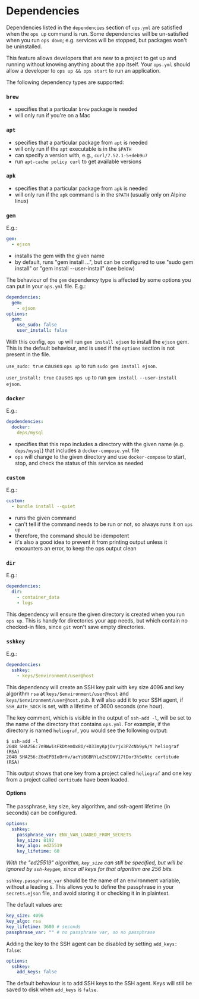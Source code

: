 # Dependencies

Dependencies listed in the `dependencies` section of `ops.yml` are satisfied when the `ops up` command is run. Some dependencies will be un-satisfied when you run `ops down`; e.g. services will be stopped, but packages won't be uninstalled.

This feature allows developers that are new to a project to get up and running without knowing anything about the app itself. Your `ops.yml` should allow a developer to `ops up && ops start` to run an application.

The following dependency types are supported:

### `brew`

- specifies that a particular `brew` package is needed
- will only run if you're on a Mac

### `apt`

- specifies that a particular package from `apt` is needed
- will only run if the `apt` executable is in the `$PATH`
- can specify a version with, e.g., `curl/7.52.1-5+deb9u7`
- run `apt-cache policy curl` to get available versions

### `apk`

- specifies that a particular package from `apk` is needed
- will only run if the `apk` command is in the `$PATH` (usually only on Alpine linux)

### `gem`

E.g.:

```yaml
gem:
  - ejson
```

- installs the gem with the given name
- by default, runs "gem install ...", but can be configured to use "sudo gem install" or "gem install --user-install" (see below)

The behaviour of the `gem` dependency type is affected by some options you can put in your `ops.yml` file. E.g.:

```yaml
dependencies:
  gem:
    - ejson
options:
  gem:
    use_sudo: false
    user_install: false
```

With this config, `ops up` will run `gem install ejson` to install the `ejson` gem. This is the default behaviour, and is used if the `options` section is not present in the file.

`use_sudo: true` causes `ops up` to run `sudo gem install ejson`.

`user_install: true` causes `ops up` to run `gem install --user-install ejson`.

### `docker`

E.g.:

```yaml
depdendencies:
  docker:
    deps/mysql
```

- specifies that this repo includes a directory with the given name (e.g. `deps/mysql`) that includes a `docker-compose.yml` file
- `ops` will change to the given directory and use `docker-compose` to start, stop, and check the status of this service as needed

### `custom`

E.g.:

```yaml
custom:
  - bundle install --quiet
```

- runs the given command
- can't tell if the command needs to be run or not, so always runs it on `ops up`
- therefore, the command should be idempotent
- it's also a good idea to prevent it from printing output unless it encounters an error, to keep the ops output clean

### `dir`

E.g.:

```yaml
dependencies:
  dir:
    - container_data
    - logs
```

This dependency will ensure the given directory is created when you run `ops up`. This is handy for directories your app needs, but which contain no checked-in files, since `git` won't save empty directories.

### `sshkey`

E.g.:

```yaml
dependencies:
  sshkey:
    - keys/$environment/user@host
```

This dependency will create an SSH key pair with key size 4096 and key algorithm `rsa` at `keys/$environment/user@host` and `keys/$environment/user@host.pub`. It will also add it to your SSH agent, if `SSH_AUTH_SOCK` is set, with a lifetime of 3600 seconds (one hour).

The key comment, which is visible in the output of `ssh-add -l`, will be set to the name of the directory that contains `ops.yml`. For example, if the directory is named `heliograf`, you would see the following output:

```shell
$ ssh-add -l
2048 SHA256:7n9WwisFkDtemOx8O/+D33myKpjOvrjx3PZcNb9y6/Y heliograf (RSA)
2048 SHA256:Z6oEPBIoBrHv/acYiBGBRYLe2sEONV17tDor3h5eNtc certitude (RSA)
```

This output shows that one key from a project called `heliograf` and one key from a project called `certitude` have been loaded.

#### Options

The passphrase, key size, key algorithm, and ssh-agent lifetime (in seconds) can be configured.

```yaml
options:
  sshkey:
    passphrase_var: ENV_VAR_LOADED_FROM_SECRETS
    key_size: 8192
    key_algo: ed25519
    key_lifetime: 60
```

_With the "ed25519" algorithm, `key_size` can still be specified, but will be ignored by `ssh-keygen`, since all keys for that algorithm are 256 bits._

`sshkey.passphrase_var` should be the name of an environment variable, without a leading `$`. This allows you to define the passphrase in your `secrets.ejson` file, and avoid storing it or checking it in in plaintext.

The default values are:

```yaml
key_size: 4096
key_algo: rsa
key_lifetime: 3600 # seconds
passphrase_var: "" # no passphrase var, so no passphrase
```

Adding the key to the SSH agent can be disabled by setting `add_keys: false`:

```yaml
options:
  sshkey:
    add_keys: false
```

The default behaviour is to add SSH keys to the SSH agent. Keys will still be saved to disk when `add_keys` is `false`.
